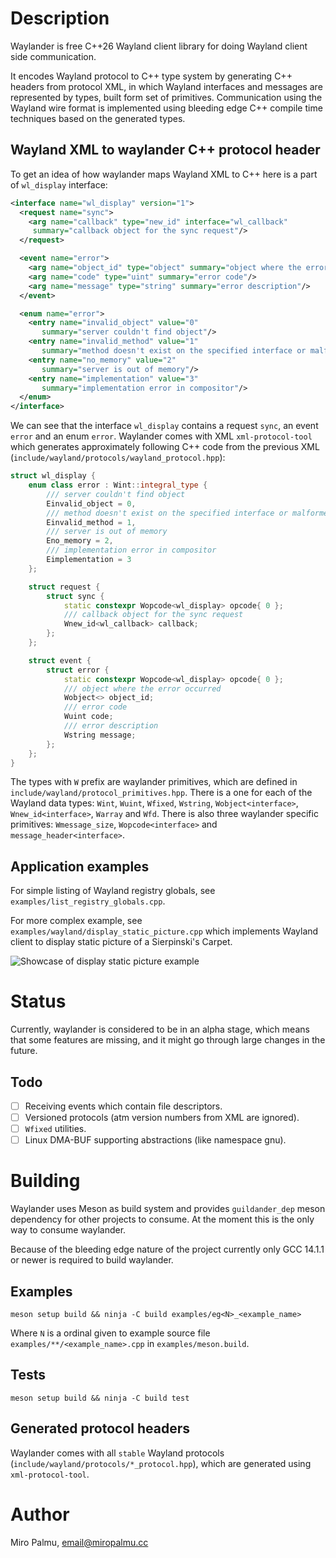 # Description

Waylander is free C++26 Wayland client library
for doing Wayland client side communication.

It encodes Wayland protocol to C++ type system by generating C++ headers from protocol XML,
in which Wayland interfaces and messages are represented by types, built form set of primitives.
Communication using the Wayland wire format is implemented
using bleeding edge C++ compile time techniques based on the generated types.

## Wayland XML to waylander C++ protocol header

To get an idea of how waylander maps Wayland XML to C++ here is a part of `wl_display` interface:

```xml
<interface name="wl_display" version="1">
  <request name="sync">
    <arg name="callback" type="new_id" interface="wl_callback"
     summary="callback object for the sync request"/>
  </request>

  <event name="error">
    <arg name="object_id" type="object" summary="object where the error occurred"/>
    <arg name="code" type="uint" summary="error code"/>
    <arg name="message" type="string" summary="error description"/>
  </event>

  <enum name="error">
    <entry name="invalid_object" value="0"
       summary="server couldn't find object"/>
    <entry name="invalid_method" value="1"
       summary="method doesn't exist on the specified interface or malformed request"/>
    <entry name="no_memory" value="2"
       summary="server is out of memory"/>
    <entry name="implementation" value="3"
       summary="implementation error in compositor"/>
  </enum>
</interface>
```

We can see that the interface `wl_display` contains a request `sync`, an event `error`
and an enum `error`. Waylander comes with XML `xml-protocol-tool` which generates
approximately following C++ code from the previous XML (`include/wayland/protocols/wayland_protocol.hpp`):

```cpp
struct wl_display {
    enum class error : Wint::integral_type {
        /// server couldn't find object
        Einvalid_object = 0,
        /// method doesn't exist on the specified interface or malformed request
        Einvalid_method = 1,
        /// server is out of memory
        Eno_memory = 2,
        /// implementation error in compositor
        Eimplementation = 3
    };

    struct request {
        struct sync {
            static constexpr Wopcode<wl_display> opcode{ 0 };
            /// callback object for the sync request
            Wnew_id<wl_callback> callback;
        };
    };

    struct event {
        struct error {
            static constexpr Wopcode<wl_display> opcode{ 0 };
            /// object where the error occurred
            Wobject<> object_id;
            /// error code
            Wuint code;
            /// error description
            Wstring message;
        };
    };
}
```

The types with `W` prefix are waylander primitives,
which are defined in `include/wayland/protocol_primitives.hpp`.
There is a one for each of the Wayland data types:
`Wint`, `Wuint`, `Wfixed`, `Wstring`, `Wobject<interface>`,
`Wnew_id<interface>`, `Warray` and `Wfd`.
There is also three waylander specific primitives:
`Wmessage_size`, `Wopcode<interface>` and `message_header<interface>`.

## Application examples

For simple listing of Wayland registry globals, see `examples/list_registry_globals.cpp`.

For more complex example, see `examples/wayland/display_static_picture.cpp`
which implements Wayland client to display static picture of a Sierpinski's Carpet.

![Showcase of display static picture example](.display_static_picture_showcase.gif)

# Status

Currently, waylander is considered to be in an alpha stage,
which means that some features are missing, and it might go through large changes in the future.

## Todo

- [ ] Receiving events which contain file descriptors.
- [ ] Versioned protocols (atm version numbers from XML are ignored).
- [ ] `Wfixed` utilities.
- [ ] Linux DMA-BUF supporting abstractions (like namespace gnu).

# Building

Waylander uses Meson as build system and provides `guildander_dep` meson dependency
for other projects to consume. At the moment this is the only way to consume waylander.

Because of the bleeding edge nature of the project currently only GCC 14.1.1 or newer
is required to build waylander.

## Examples

```shell
meson setup build && ninja -C build examples/eg<N>_<example_name>
```

Where `N` is a ordinal given to example source file `examples/**/<example_name>.cpp`
in `examples/meson.build`.

## Tests

```shell
meson setup build && ninja -C build test
```

## Generated protocol headers

Waylander comes with all `stable` Wayland protocols (`include/wayland/protocols/*_protocol.hpp`),
which are generated using `xml-protocol-tool`.

# Author

Miro Palmu, email@miropalmu.cc
